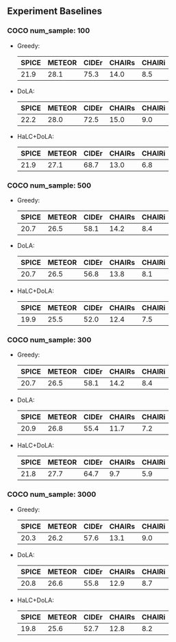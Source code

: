 ## Experiment Baselines

### COCO num_sample: 100

+ Greedy: 

    | SPICE | METEOR | CIDEr | CHAIRs | CHAIRi |
    |-------|--------|-------|--------|--------|
    | 21.9  | 28.1   | 75.3  | 14.0   | 8.5    |

+ DoLA: 

    | SPICE | METEOR | CIDEr | CHAIRs | CHAIRi |
    |-------|--------|-------|--------|--------|
    | 22.2  | 28.0   | 72.5  | 15.0   | 9.0    |


+ HaLC+DoLA:


    | SPICE | METEOR | CIDEr | CHAIRs | CHAIRi |
    |-------|--------|-------|--------|--------|
    | 21.9  | 27.1   | 68.7  | 13.0   | 6.8    |

### COCO num_sample: 500

+ Greedy: 

    | SPICE | METEOR | CIDEr | CHAIRs | CHAIRi |
    |-------|--------|-------|--------|--------|
    | 20.7  | 26.5   | 58.1  | 14.2   | 8.4    |

+ DoLA: 

    | SPICE | METEOR | CIDEr | CHAIRs | CHAIRi |
    |-------|--------|-------|--------|--------|
    | 20.7  | 26.5   | 56.8  | 13.8   | 8.1    |


+ HaLC+DoLA:


    | SPICE | METEOR | CIDEr | CHAIRs | CHAIRi |
    |-------|--------|-------|--------|--------|
    | 19.9  | 25.5   | 52.0  | 12.4   | 7.5    |


### COCO num_sample: 300

+ Greedy: 

    | SPICE | METEOR | CIDEr | CHAIRs | CHAIRi |
    |-------|--------|-------|--------|--------|
    | 20.7  | 26.5   | 58.1  | 14.2   | 8.4    |

+ DoLA: 

    | SPICE | METEOR | CIDEr | CHAIRs | CHAIRi |
    |-------|--------|-------|--------|--------|
    | 20.9  | 26.8   | 55.4  | 11.7   | 7.2    |


+ HaLC+DoLA:

    | SPICE | METEOR | CIDEr | CHAIRs | CHAIRi |
    |-------|--------|-------|--------|--------|
    | 21.8  | 27.7   | 64.7  | 9.7   | 5.9    |



### COCO num_sample: 3000

+ Greedy: 

    | SPICE | METEOR | CIDEr | CHAIRs | CHAIRi |
    |-------|--------|-------|--------|--------|
    | 20.3  | 26.2   | 57.6  | 13.1   | 9.0    |

+ DoLA: 

    | SPICE | METEOR | CIDEr | CHAIRs | CHAIRi |
    |-------|--------|-------|--------|--------|
    | 20.8  | 26.6   | 55.8  | 12.9   | 8.7    |


+ HaLC+DoLA:

    | SPICE | METEOR | CIDEr | CHAIRs | CHAIRi |
    |-------|--------|-------|--------|--------|
    | 19.8  | 25.6   | 52.7  | 12.8   | 8.2    |
